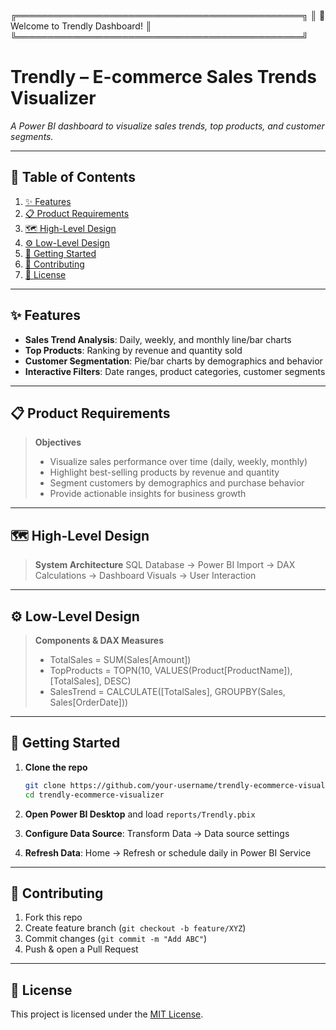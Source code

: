 ╔══════════════════════════════════════════════╗
║      🚀 Welcome to Trendly Dashboard!       ║
╚══════════════════════════════════════════════╝

# Trendly – E-commerce Sales Trends Visualizer

*A Power BI dashboard to visualize sales trends, top products, and customer segments.*

---

## 📖 Table of Contents

1. [✨ Features](#✨-features)
2. [📋 Product Requirements](#📋-product-requirements)
3. [🗺️ High-Level Design](#🗺️-high-level-design)
4. [⚙️ Low-Level Design](#⚙️-low-level-design)
5. [🚀 Getting Started](#🚀-getting-started)
6. [🤝 Contributing](#🤝-contributing)
7. [📜 License](#📜-license)

---

## ✨ Features

* **Sales Trend Analysis**: Daily, weekly, and monthly line/bar charts
* **Top Products**: Ranking by revenue and quantity sold
* **Customer Segmentation**: Pie/bar charts by demographics and behavior
* **Interactive Filters**: Date ranges, product categories, customer segments

---

## 📋 Product Requirements

> **Objectives**
>
> * Visualize sales performance over time (daily, weekly, monthly)
> * Highlight best-selling products by revenue and quantity
> * Segment customers by demographics and purchase behavior
> * Provide actionable insights for business growth

---

## 🗺️ High-Level Design

> **System Architecture**
> SQL Database → Power BI Import → DAX Calculations → Dashboard Visuals → User Interaction

---

## ⚙️ Low-Level Design

> **Components & DAX Measures**
>
> * TotalSales = SUM(Sales\[Amount])
> * TopProducts = TOPN(10, VALUES(Product\[ProductName]), \[TotalSales], DESC)
> * SalesTrend = CALCULATE(\[TotalSales], GROUPBY(Sales, Sales\[OrderDate]))

---

## 🚀 Getting Started

1. **Clone the repo**

   ```bash
   git clone https://github.com/your-username/trendly-ecommerce-visualizer.git
   cd trendly-ecommerce-visualizer
   ```
2. **Open Power BI Desktop** and load `reports/Trendly.pbix`
3. **Configure Data Source**: Transform Data → Data source settings
4. **Refresh Data**: Home → Refresh or schedule daily in Power BI Service

---

## 🤝 Contributing

1. Fork this repo
2. Create feature branch (`git checkout -b feature/XYZ`)
3. Commit changes (`git commit -m "Add ABC"`)
4. Push & open a Pull Request

---

## 📜 License

This project is licensed under the [MIT License](LICENSE).

